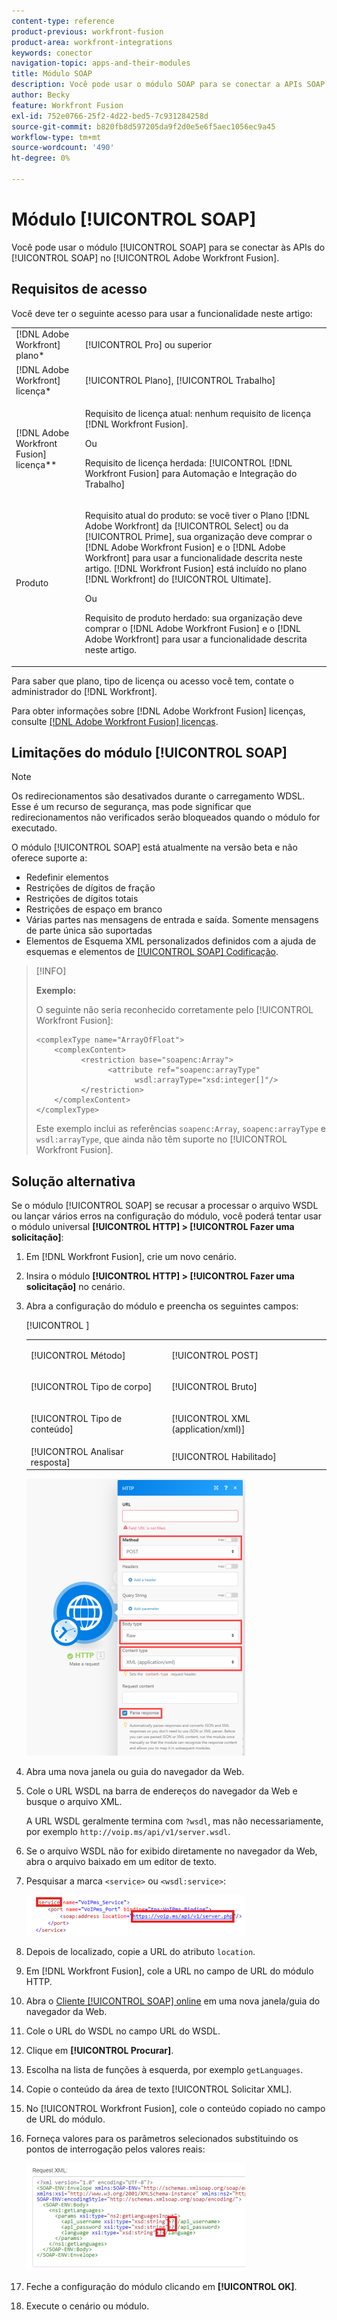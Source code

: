 ```yaml
---
content-type: reference
product-previous: workfront-fusion
product-area: workfront-integrations
keywords: conector
navigation-topic: apps-and-their-modules
title: Módulo SOAP
description: Você pode usar o módulo SOAP para se conectar a APIs SOAP no Adobe Workfront Fusion.
author: Becky
feature: Workfront Fusion
exl-id: 752e0766-25f2-4d22-bed5-7c931284258d
source-git-commit: b820fb8d597205da9f2d0e5e6f5aec1056ec9a45
workflow-type: tm+mt
source-wordcount: '490'
ht-degree: 0%

---
```


# Módulo [!UICONTROL SOAP]

Você pode usar o módulo [!UICONTROL SOAP] para se conectar às APIs do [!UICONTROL SOAP] no [!UICONTROL Adobe Workfront Fusion].

## Requisitos de acesso

Você deve ter o seguinte acesso para usar a funcionalidade neste artigo:

<table style="table-layout:auto"> 
 <col> 
 <col> 
 <tbody> 
  <tr> 
   <td role="rowheader">[!DNL Adobe Workfront] plano*</td>
  <td> <p>[!UICONTROL Pro] ou superior</p> </td>
  </tr> 
  <tr data-mc-conditions=""> 
   <td role="rowheader">[!DNL Adobe Workfront] licença*</td>
   <td> <p>[!UICONTROL Plano], [!UICONTROL Trabalho]</p> </td> 
  </tr> 
  <tr> 
   <td role="rowheader">[!DNL Adobe Workfront Fusion] licença**</td> 
   <td>
   <p>Requisito de licença atual: nenhum requisito de licença [!DNL Workfront Fusion].</p>
   <p>Ou</p>
   <p>Requisito de licença herdada: [!UICONTROL [!DNL Workfront Fusion] para Automação e Integração do Trabalho] </p>
   </td> 
  </tr> 
  <tr> 
   <td role="rowheader">Produto</td> 
   <td>
   <p>Requisito atual do produto: se você tiver o Plano [!DNL Adobe Workfront] da [!UICONTROL Select] ou da [!UICONTROL Prime], sua organização deve comprar o [!DNL Adobe Workfront Fusion] e o [!DNL Adobe Workfront] para usar a funcionalidade descrita neste artigo. [!DNL Workfront Fusion] está incluído no plano [!DNL Workfront] do [!UICONTROL Ultimate].</p>
   <p>Ou</p>
   <p>Requisito de produto herdado: sua organização deve comprar o [!DNL Adobe Workfront Fusion] e o [!DNL Adobe Workfront] para usar a funcionalidade descrita neste artigo.</p>
   </td> 
  </tr> 
 </tbody> 
</table>

Para saber que plano, tipo de licença ou acesso você tem, contate o administrador do [!DNL Workfront].

Para obter informações sobre [!DNL Adobe Workfront Fusion] licenças, consulte [[!DNL Adobe Workfront Fusion] licenças](../../workfront-fusion/get-started/license-automation-vs-integration.md).

## Limitações do módulo [!UICONTROL SOAP]

>[!NOTE]
>
>Os redirecionamentos são desativados durante o carregamento WDSL. Esse é um recurso de segurança, mas pode significar que redirecionamentos não verificados serão bloqueados quando o módulo for executado.

O módulo [!UICONTROL SOAP] está atualmente na versão beta e não oferece suporte a:

* Redefinir elementos
* Restrições de dígitos de fração
* Restrições de dígitos totais
* Restrições de espaço em branco
* Várias partes nas mensagens de entrada e saída. Somente mensagens de parte única são suportadas
* Elementos de Esquema XML personalizados definidos com a ajuda de esquemas e elementos de [[!UICONTROL SOAP] Codificação](https://schemas.xmlsoap.org).

>[!INFO]
>
>**Exemplo:**
>  
>O seguinte não seria reconhecido corretamente pelo [!UICONTROL Workfront Fusion]:
>
>```
><complexType name="ArrayOfFloat">
>     <complexContent>
>           <restriction base="soapenc:Array">
>                 <attribute ref="soapenc:arrayType"
>                       wsdl:arrayType="xsd:integer[]"/>
>           </restriction>
>     </complexContent>
></complexType>
>```
>
>Este exemplo inclui as referências `soapenc:Array`, `soapenc:arrayType` e `wsdl:arrayType`, que ainda não têm suporte no [!UICONTROL Workfront Fusion].

## Solução alternativa

Se o módulo [!UICONTROL SOAP] se recusar a processar o arquivo WSDL ou lançar vários erros na configuração do módulo, você poderá tentar usar o módulo universal **[!UICONTROL HTTP] > [!UICONTROL Fazer uma solicitação]**:

1. Em [!DNL Workfront Fusion], crie um novo cenário.
1. Insira o módulo **[!UICONTROL HTTP] > [!UICONTROL Fazer uma solicitação]** no cenário.
1. Abra a configuração do módulo e preencha os seguintes campos:

   <table style="table-layout:auto"> 
    <col> 
    <col> 
    <tbody> 
     <tr> 
      <td role="rowheader">[!UICONTROL Método]</td> 
      <td> <p>[!UICONTROL POST]</p> </td> 
     </tr> 
     <tr data-mc-conditions=""> 
      <td role="rowheader">[!UICONTROL Tipo de corpo]</td> 
      <td> <p>[!UICONTROL Bruto]</p> </td> [!UICONTROL ]
     </tr> 
     <tr> 
      <td role="rowheader">[!UICONTROL Tipo de conteúdo]</td> 
      <td> <p>[!UICONTROL XML (application/xml)]</p> </td> 
     </tr> 
     <tr> 
      <td role="rowheader">[!UICONTROL Analisar resposta]</td> 
      <td>[!UICONTROL Habilitado]</td> 
     </tr> 
    </tbody> 
   </table>

   ![](assets/workaround-350x443.png)

1. Abra uma nova janela ou guia do navegador da Web.
1. Cole o URL WSDL na barra de endereços do navegador da Web e busque o arquivo XML.

   A URL WSDL geralmente termina com `?wsdl`, mas não necessariamente, por exemplo `http://voip.ms/api/v1/server.wsdl`.

1. Se o arquivo WSDL não for exibido diretamente no navegador da Web, abra o arquivo baixado em um editor de texto.
1. Pesquisar a marca `<service>` ou `<wsdl:service>`:

   ![](assets/service-350x65.png)

1. Depois de localizado, copie a URL do atributo `location`.
1. Em [!DNL Workfront Fusion], cole a URL no campo de URL do módulo HTTP.
1. Abra o [Cliente [!UICONTROL SOAP] online](https://wsdlbrowser.com/) em uma nova janela/guia do navegador da Web.
1. Cole o URL do WSDL no campo URL do WSDL.
1. Clique em **[!UICONTROL Procurar]**.
1. Escolha na lista de funções à esquerda, por exemplo `getLanguages`.
1. Copie o conteúdo da área de texto [!UICONTROL Solicitar XML].
1. No [!UICONTROL Workfront Fusion], cole o conteúdo copiado no campo de URL do módulo.
1. Forneça valores para os parâmetros selecionados substituindo os pontos de interrogação pelos valores reais:

   ![](assets/request-xml-350x172.png)

1. Feche a configuração do módulo clicando em **[!UICONTROL OK]**.
1. Execute o cenário ou módulo.
